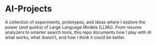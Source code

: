 # AI-Projects
A collection of experiments, prototypes, and ideas where I explore the power (and quirks) of Large Language Models (LLMs). From resume analyzers to smarter search tools, this repo documents how I play with AI what works, what doesn’t, and how I think it could be better.
